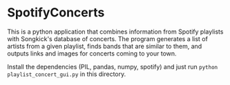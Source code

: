 # SpotifyConcerts

This is a python application that combines information from Spotify playlists with Songkick's database of concerts. The program generates a list of artists from a given playlist, finds bands that are similar to them, and outputs links and images for concerts coming to your town.

Install the dependencies (PIL, pandas, numpy, spotify) and just run ```python playlist_concert_gui.py``` in this directory.
